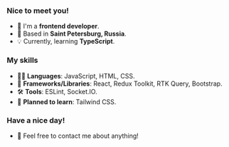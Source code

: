 ### Nice to meet you!

- 👾 I'm a **frontend developer**.
- 🌌 Based in **Saint Petersburg, Russia**.
- 💡 Currently, learning **TypeScript**.

### My skills

- 👩‍💻 **Languages**: JavaScript, HTML, CSS.
- 📗 **Frameworks/Libraries**: React, Redux Toolkit, RTK Query, Bootstrap.
- 🛠️ **Tools**: ESLint, Socket.IO.
- 📅 **Planned to learn**: Tailwind CSS.

### Have a nice day! 
- 📢 Feel free to contact me about anything!
